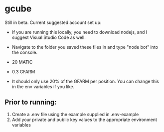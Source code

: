 # gcube

Still in beta. Current suggested account set up:

- If you are running this locally, you need to download nodejs, and I suggest Visual Studio Code as well.
- Navigate to the folder you saved these files in and type "node bot" into the console.

- 20 MATIC
- 0.3 GFARM
- It should only use 20% of the GFARM per position. You can change this in the env variables if you like.

## Prior to running: 
1. Create a .env file using the example supplied in .env-example
2. Add your private and public key values to the appropriate environment variables
